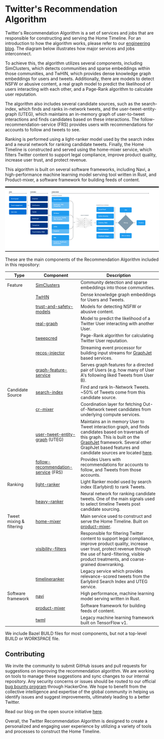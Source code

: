 # Twitter's Recommendation Algorithm

Twitter's Recommendation Algorithm is a set of services and jobs that are responsible for constructing and serving the
Home Timeline. For an introduction to how the algorithm works, please refer to our [engineering blog](https://blog.twitter.com/engineering/en_us/topics/open-source/2023/twitter-recommendation-algorithm). The
diagram below illustrates how major services and jobs interconnect.

To achieve this, the algorithm utilizes several components, including SimClusters, which detects communities and sparse embeddings within those communities, and TwHIN, which provides dense knowledge graph embeddings for users and tweets. Additionally, there are models to detect NSFW or abusive content, a real graph model to predict the likelihood of users interacting with each other, and a Page-Rank algorithm to calculate user reputation.

The algorithm also includes several candidate sources, such as the search-index, which finds and ranks in-network tweets, and the user-tweet-entity-graph (UTEG), which maintains an in-memory graph of user-to-tweet interactions and finds candidates based on these interactions. The follow-recommendation-service (FRS) provides users with recommendations for accounts to follow and tweets to see.

Ranking is performed using a light-ranker model used by the search index and a neural network for ranking candidate tweets. Finally, the Home Timeline is constructed and served using the home-mixer service, which filters Twitter content to support legal compliance, improve product quality, increase user trust, and protect revenue.

This algorithm is built on several software frameworks, including Navi, a high-performance machine learning model serving tool written in Rust, and Product-mixer, a software framework for building feeds of content.

![](docs/system-diagram.png)

These are the main components of the Recommendation Algorithm included in this repository:

| Type | Component | Description |
|------------|------------|------------|
| Feature | [SimClusters](src/scala/com/twitter/simclusters_v2/README.md) | Community detection and sparse embeddings into those communities. |
|         | [TwHIN](https://github.com/twitter/the-algorithm-ml/blob/main/projects/twhin/README.md) | Dense knowledge graph embeddings for Users and Tweets. |
|         | [trust-and-safety-models](trust_and_safety_models/README.md) | Models for detecting NSFW or abusive content. |
|         | [real-graph](src/scala/com/twitter/interaction_graph/README.md) | Model to predict the likelihood of a Twitter User interacting with another User. |
|         | [tweepcred](src/scala/com/twitter/graph/batch/job/tweepcred/README) | Page-Rank algorithm for calculating Twitter User reputation. |
|         | [recos-injector](recos-injector/README.md) | Streaming event processor for building input streams for [GraphJet](https://github.com/twitter/GraphJet) based services. |
|         | [graph-feature-service](graph-feature-service/README.md) | Serves graph features for a directed pair of Users (e.g. how many of User A's following liked Tweets from User B). |
| Candidate Source | [search-index](src/java/com/twitter/search/README.md) | Find and rank In-Network Tweets. ~50% of Tweets come from this candidate source. |
|                  | [cr-mixer](cr-mixer/README.md) | Coordination layer for fetching Out-of-Network tweet candidates from underlying compute services. |
|                  | [user-tweet-entity-graph](src/scala/com/twitter/recos/user_tweet_entity_graph/README.md) (UTEG)| Maintains an in memory User to Tweet interaction graph, and finds candidates based on traversals of this graph. This is built on the [GraphJet](https://github.com/twitter/GraphJet) framework. Several other GraphJet based features and candidate sources are located [here](src/scala/com/twitter/recos). |
|                  | [follow-recommendation-service](follow-recommendations-service/README.md) (FRS)| Provides Users with recommendations for accounts to follow, and Tweets from those accounts. |
| Ranking | [light-ranker](src/python/twitter/deepbird/projects/timelines/scripts/models/earlybird/README.md) | Light Ranker model used by search index (Earlybird) to rank Tweets. |
|         | [heavy-ranker](https://github.com/twitter/the-algorithm-ml/blob/main/projects/home/recap/README.md) | Neural network for ranking candidate tweets. One of the main signals used to select timeline Tweets post candidate sourcing. |
| Tweet mixing & filtering | [home-mixer](home-mixer/README.md) | Main service used to construct and serve the Home Timeline. Built on [product-mixer](product-mixer/README.md). |
|                          | [visibility-filters](visibilitylib/README.md) | Responsible for filtering Twitter content to support legal compliance, improve product quality, increase user trust, protect revenue through the use of hard-filtering, visible product treatments, and coarse-grained downranking. |
|                          | [timelineranker](timelineranker/README.md) | Legacy service which provides relevance-scored tweets from the Earlybird Search Index and UTEG service. |
| Software framework | [navi](navi/README.md) | High performance, machine learning model serving written in Rust. |
|                    | [product-mixer](product-mixer/README.md) | Software framework for building feeds of content. |
|                    | [twml](twml/README.md) | Legacy machine learning framework built on TensorFlow v1. |

We include Bazel BUILD files for most components, but not a top-level BUILD or WORKSPACE file.

## Contributing

We invite the community to submit GitHub issues and pull requests for suggestions on improving the recommendation algorithm. We are working on tools to manage these suggestions and sync changes to our internal repository. Any security concerns or issues should be routed to our official [bug bounty program](https://hackerone.com/twitter) through HackerOne. We hope to benefit from the collective intelligence and expertise of the global community in helping us identify issues and suggest improvements, ultimately leading to a better Twitter.

Read our blog on the open source initiative [here](https://blog.twitter.com/en_us/topics/company/2023/a-new-era-of-transparency-for-twitter).

Overall, the Twitter Recommendation Algorithm is designed to create a personalized and engaging user experience by utilizing a variety of tools and processes to construct the Home Timeline.